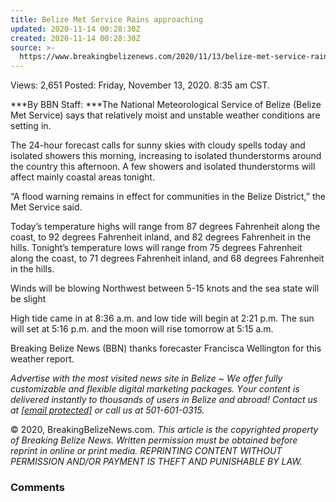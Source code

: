 ```yaml
---
title: Belize Met Service Rains approaching
updated: 2020-11-14 00:28:30Z
created: 2020-11-14 00:28:30Z
source: >-
  https://www.breakingbelizenews.com/2020/11/13/belize-met-service-rains-approaching/
---
```


Views:  2,651
Posted: Friday, November 13, 2020. 8:35 am CST.

***By BBN Staff: ***The National Meteorological Service of Belize (Belize Met Service) says that relatively moist and unstable weather conditions are setting in.

The 24-hour forecast calls for sunny skies with cloudy spells today and isolated showers this morning, increasing to isolated thunderstorms around the country this afternoon. A few showers and isolated thunderstorms will affect mainly coastal areas tonight.

“A flood warning remains in effect for communities in the Belize District,” the Met Service said.

Today’s temperature highs will range from 87 degrees Fahrenheit along the coast, to 92 degrees Fahrenheit inland, and 82 degrees Fahrenheit in the hills. Tonight’s temperature lows will range from 75 degrees Fahrenheit along the coast, to 71 degrees Fahrenheit inland, and 68 degrees Fahrenheit in the hills.

Winds will be blowing Northwest between 5-15 knots and the sea state will be slight

High tide came in at 8:36 a.m. and low tide will begin at 2:21 p.m.
The sun will set at 5:16 p.m. and the moon will rise tomorrow at 5:15 a.m.

Breaking Belize News (BBN) thanks forecaster Francisca Wellington for this weather report.

*Аdvеrtіѕе wіth thе most visited news site in Веlіzе ~ Wе оffеr fullу сuѕtоmіzаblе аnd flехіblе dіgіtаl mаrkеtіng расkаgеѕ. Yоur соntеnt іѕ dеlіvеrеd іnѕtаntlу tо thоuѕаndѕ оf uѕеrѕ іn Веlіzе аnd аbrоаd! Соntасt uѕ аt [[email protected]](https://www.breakingbelizenews.com/cdn-cgi/l/email-protection) оr саll uѕ аt 501-601-0315.*

© 2020, BreakingBelizeNews.com. *This article is the copyrighted property of Breaking Belize News. Written permission must be obtained before reprint in online or print media. REPRINTING CONTENT WITHOUT PERMISSION AND/OR PAYMENT IS THEFT AND PUNISHABLE BY LAW.*

### Comments